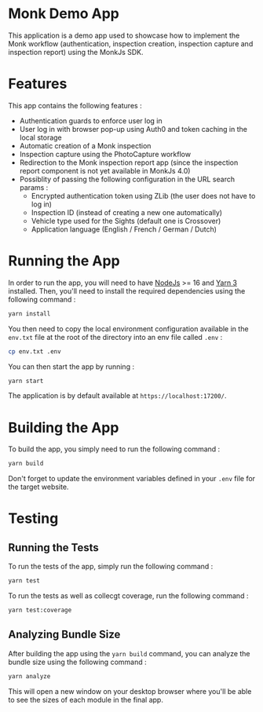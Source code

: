 # Monk Demo App
This application is a demo app used to showcase how to implement the Monk workflow (authentication, inspection creation,
inspection capture and inspection report) using the MonkJs SDK.

# Features
This app contains the following features :
- Authentication guards to enforce user log in
- User log in with browser pop-up using Auth0 and token caching in the local storage
- Automatic creation of a Monk inspection
- Inspection capture using the PhotoCapture workflow
- Redirection to the Monk inspection report app (since the inspection report component is not yet available in MonkJs
  4.0)
- Possiblity of passing the following configuration in the URL search params :
  - Encrypted authentication token using ZLib (the user does not have to log in)
  - Inspection ID (instead of creating a new one automatically)
  - Vehicle type used for the Sights (default one is Crossover)
  - Application language (English / French / German / Dutch)

# Running the App
In order to run the app, you will need to have [NodeJs](https://nodejs.org/en) >= 16 and
[Yarn 3](https://yarnpkg.com/getting-started/install) installed. Then, you'll need to install the required dependencies
using the following command :

```bash
yarn install
```

You then need to copy the local environment configuration available in the `env.txt` file at the root of the directory
into an env file called `.env` :

```bash
cp env.txt .env
```

You can then start the app by running :

```bash
yarn start
```

The application is by default available at `https://localhost:17200/`.

# Building the App
To build the app, you simply need to run the following command :

```bash
yarn build
```

Don't forget to update the environment variables defined in your `.env` file for the target website.

# Testing
## Running the Tests
To run the tests of the app, simply run the following command :

```bash
yarn test
```

To run the tests as well as collecgt coverage, run the following command :

```bash
yarn test:coverage
```

## Analyzing Bundle Size
After building the app using the `yarn build` command, you can analyze the bundle size using the following command :

```bash
yarn analyze
```

This will open a new window on your desktop browser where you'll be able to see the sizes of each module in the final
app.
